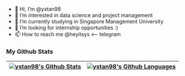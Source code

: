 - 👋 Hi, I’m @ystan98
- 👀 I’m interested in data science and project management
- 🌱 I’m currently studying in Singapore Management University
- 💞️ I’m looking for internship opportunities :)
- 📫 How to reach me @heyitsys <-- telegram


### My Github Stats
| <a href='https://github.com/anuraghazra/github-readme-stats#github-stats-card'><img align="center" src="https://github-readme-stats.vercel.app/api?username=ystan98&count_private=true&show_icons=true&theme=buefy&hide_border=true" alt="ystan98's Github Stats" /></a> | <a href='https://github.com/anuraghazra/github-readme-stats#top-languages-card'><img align="center" src="https://github-readme-stats.vercel.app/api/top-langs/?username=ystan98&langs_count=6&layout=compact&theme=buefy&hide_border=true" alt="ystan98's Github Languages" /></a> |
| ------------- | ------------- |


